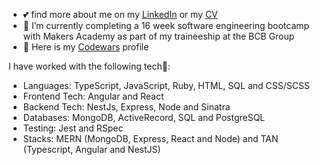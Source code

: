- 💕 find more about me on my [LinkedIn](http://www.linkedin.com/in/laurenbrabbin) or my [CV](https://github.com/laurenbrabbin/CV)
- 🌱 I’m currently completing a 16 week software engineering bootcamp with Makers Academy as part of my traineeship at the BCB Group
- 🐥 Here is my [Codewars](https://www.codewars.com/users/Laurenbrabbin/) profile

I have worked with the following tech🌸: 
-  Languages: TypeScript, JavaScript, Ruby, HTML, SQL and CSS/SCSS
-  Frontend Tech: Angular and React
-  Backend Tech:  NestJs, Express, Node and Sinatra
-  Databases: MongoDB, ActiveRecord, SQL and PostgreSQL
-  Testing: Jest and RSpec
-  Stacks: MERN (MongoDB, Express, React and Node) and TAN (Typescript, Angular and NestJS)

<!---
laurenbrabbin/laurenbrabbin is a ✨ special ✨ repository because its `README.md` (this file) appears on your GitHub profile.
You can click the Preview link to take a look at your changes.
--->
